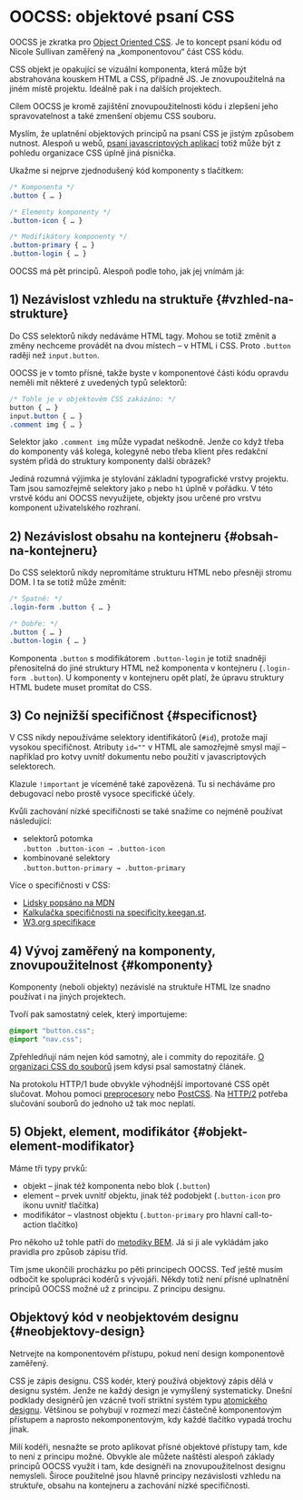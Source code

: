 # OOCSS: objektové psaní CSS

OOCSS je zkratka pro [Object Oriented CSS](https://github.com/stubbornella/oocss/wiki). Je to koncept psaní kódu od Nicole Sullivan zaměřený na „komponentovou“ část CSS kódu.

CSS objekt je opakující se vizuální komponenta, která může být abstrahována kouskem HTML a CSS, případně JS. Je znovupoužitelná na jiném místě projektu. Ideálně pak i na dalších projektech. 

Cílem OOCSS je kromě zajištění znovupoužitelnosti kódu i zlepšení jeho spravovatelnost a také zmenšení objemu CSS souboru.

<!-- AdSnippet -->

Myslím, že uplatnění objektových principů na psaní CSS je jistým způsobem nutnost. Alespoň u webů, [psaní javascriptových aplikací](http://www.vzhurudolu.cz/blog/77-css-v-js) totiž může být z pohledu organizace CSS úplně jiná písnička.

Ukažme si nejprve zjednodušený kód komponenty s tlačítkem:

```css
/* Komponenta */
.button { … }

/* Elementy komponenty */
.button-icon { … }

/* Modifikátory komponenty */
.button-primary { … }
.button-login { … }
```

OOCSS má pět principů. Alespoň podle toho, jak jej vnímám já:


## 1) Nezávislost vzhledu na struktuře {#vzhled-na-strukture}

Do CSS selektorů nikdy nedáváme HTML tagy. Mohou se totiž změnit a změny nechceme provádět na dvou místech – v HTML i CSS. Proto `.button` raději než `input.button`.

OOCSS je v tomto přísné, takže byste v komponentové části kódu opravdu neměli mít některé z uvedených typů selektorů:

```css
/* Tohle je v objektovém CSS zakázáno: */
button { … }
input.button { … }
.comment img { … }
```

Selektor jako `.comment img` může vypadat neškodně. Jenže co když třeba do komponenty váš kolega, kolegyně nebo třeba klient přes redakční systém přidá do struktury komponenty další obrázek? 

<!-- AdSnippet -->

Jediná rozumná výjimka je stylování základní typografické vrstvy projektu. Tam jsou samozřejmě selektory jako `p` nebo `h1` úplně v pořádku. V této vrstvě kódu ani OOCSS nevyužijete, objekty jsou určené pro vrstvu komponent uživatelského rozhraní.


## 2) Nezávislost obsahu na kontejneru {#obsah-na-kontejneru}

Do CSS selektorů nikdy nepromítáme strukturu HTML nebo přesněji stromu DOM. I ta se totiž  může změnit:

```css
/* Špatně: */
.login-form .button { … }

/* Dobře: */
.button { … }
.button-login { … }
```

Komponenta `.button` s modifikátorem `.button-login` je totiž snadněji přenositelná do jiné struktury HTML než komponenta v kontejneru (`.login-form .button`). U komponenty v kontejneru opět platí, že úpravu struktury HTML budete muset promítat do CSS.


## 3) Co nejnižší specifičnost {#specificnost}

V CSS nikdy nepoužíváme selektory identifikátorů (`#id`), protože mají vysokou specifičnost. Atributy `id=""` v HTML ale samozřejmě smysl mají – například pro kotvy uvnitř dokumentu nebo použití v javascriptových selektorech.

Klazule `!important` je víceméně také zapovězená. Tu si necháváme pro debugovací nebo prostě vysoce specifické účely.

Kvůli zachování nízké specifičnosti se také snažíme co nejméně používat následující:

- selektorů potomka  
`.button .button-icon → .button-icon`
- kombinované selektory  
`.button.button-primary → .button-primary`

Více o specifičnosti v CSS: 

- [Lidsky popsáno na MDN](https://developer.mozilla.org/en-US/docs/Web/CSS/Specificity)
- [Kalkulačka specifičnosti na specificity.keegan.st](http://specificity.keegan.st/).
- [W3.org specifikace](https://www.w3.org/TR/css3-selectors/#specificity)


## 4) Vývoj zaměřený na komponenty, znovupoužitelnost {#komponenty}

Komponenty (neboli objekty) nezávislé na struktuře HTML lze snadno používat i na jiných projektech.

Tvoří pak samostatný celek, který importujeme:

```css
@import "button.css";
@import "nav.css";
```

Zpřehledňují nám nejen kód samotný, ale i commity do repozitáře. [O organizaci CSS do souborů](http://www.vzhurudolu.cz/blog/29-organizace-css-2014) jsem kdysi psal samostatný článek.

Na protokolu HTTP/1 bude obvykle výhodnější importované CSS opět slučovat. Mohou pomoci [preprocesory](http://www.vzhurudolu.cz/blog/12-css-preprocesory-1) nebo [PostCSS](postcss.md). Na [HTTP/2](http-2.md) potřeba slučování souborů do jednoho už tak moc neplatí.


## 5) Objekt, element, modifikátor {#objekt-element-modifikator}

Máme tři typy prvků:

- objekt – jinak též komponenta nebo blok (`.button`)
- element – prvek uvnitř objektu, jinak též podobjekt (`.button-icon` pro ikonu uvnitř tlačítka)
- modifikátor – vlastnost objektu (`.button-primary` pro hlavní call-to-action tlačítko)

Pro někoho už tohle patří do [metodiky BEM](bem.md). Já si ji ale vykládám jako pravidla pro způsob zápisu tříd. 

Tím jsme ukončili procházku po pěti principech OOCSS. Teď ještě musím odbočit ke spolupráci kodérů s vývojáři. Někdy totiž není přísné uplnatnění principů OOCSS možné už z principu. Z principu designu.


## Objektový kód v neobjektovém designu {#neobjektovy-design}

Netrvejte na komponentovém přístupu, pokud není design komponentově zaměřený.

<!-- AdSnippet -->

CSS je zápis designu. CSS kodér, který používá objektový zápis dělá v designu systém. Jenže ne každý design je vymyšlený systematicky. Dnešní podklady designérů jen vzácně tvoří striktní systém typu [atomického designu](pattern-lab.md). Většinou se pohybují v rozmezí mezi částečně komponentovým přístupem a naprosto nekomponentovým, kdy každé tlačítko vypadá trochu jinak.

Milí kodéři, nesnažte se proto aplikovat přísné objektové přístupy tam, kde to není z principu možné. Obvykle ale můžete naštěstí alespoň základy principů OOCSS využít i tam, kde designéři na znovupoužitelnost designu nemysleli. Široce použitelné jsou hlavně principy nezávislosti vzhledu na struktuře, obsahu na kontejneru a zachování nízké specifičnosti.


